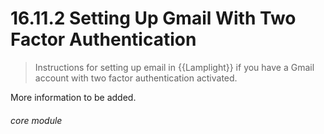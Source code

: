 #    16.11.2 Setting Up Gmail With Two Factor Authentication

> Instructions for setting up email in {{Lamplight}} if you have a Gmail account with two factor authentication activated.

More information to be added.


###### core module
